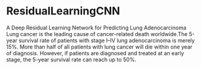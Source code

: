 # ResidualLearningCNN
A Deep Residual Learning Network for Predicting Lung Adenocarcinoma</br>
    Lung cancer is the leading cause of cancer-related death worldwide.The 5-year survival rate of patients with stage I–IV lung adenocarcinoma is merely 15%. More than half of all patients with lung cancer will die within one year of diagnosis. However, if patients are diagnosed and treated at an early stage, the 5-year survival rate can reach up to 50%.
